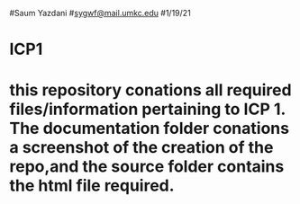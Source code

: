 #Saum Yazdani
#sygwf@mail.umkc.edu
#1/19/21
# ICP1
# this repository conations all required files/information pertaining to ICP 1. The documentation folder conations a screenshot of the creation of the repo,and the source folder contains the html file required. 
